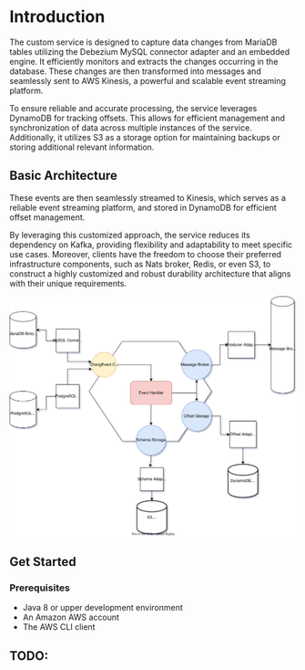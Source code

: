 # Introduction
The custom service is designed to capture data changes from MariaDB tables utilizing the Debezium MySQL connector adapter and an embedded engine. It efficiently monitors and extracts the changes occurring in the database. These changes are then transformed into messages and seamlessly sent to AWS Kinesis, a powerful and scalable event streaming platform.

To ensure reliable and accurate processing, the service leverages DynamoDB for tracking offsets. This allows for efficient management and synchronization of data across multiple instances of the service. Additionally, it utilizes S3 as a storage option for maintaining backups or storing additional relevant information.
## Basic Architecture

These events are then seamlessly streamed to Kinesis, which serves as a reliable event streaming platform, and stored in DynamoDB for efficient offset management.

By leveraging this customized approach, the service reduces its dependency on Kafka, providing flexibility and adaptability to meet specific use cases. Moreover, clients have the freedom to choose their preferred infrastructure components, such as Nats broker, Redis, or even S3, to construct a highly customized and robust durability architecture that aligns with their unique requirements.

![Architecture](architecture.svg)

## Get Started
### Prerequisites
- Java 8 or upper development environment
- An Amazon AWS account
- The AWS CLI client


## TODO:
